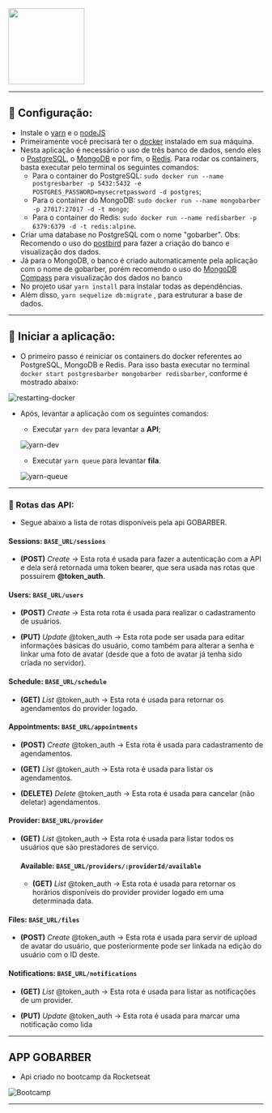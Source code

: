 <img src="https://s3.us-east-2.amazonaws.com/gobarber-img/logo.svg" height = "150"/>

---

## :hammer: Configuração:

- Instale o [yarn](https://yarnpkg.com/en/docs/install#debian-stable) e o [nodeJS](https://nodejs.org/en/download/)
- Primeiramente você precisará ter o [docker](https://www.docker.com/get-started) instalado em sua máquina.
- Nesta aplicação é necessário o uso de três banco de dados, sendo eles o [PostgreSQL](https://www.postgresql.org/), o [MongoDB](https://www.mongodb.com/) e por fim, o [Redis](https://redis.io/). Para rodar os containers, basta executar pelo terminal os seguintes comandos:
  - Para o container do PostgreSQL: `sudo docker run --name postgresbarber -p 5432:5432 -e POSTGRES_PASSWORD=mysecretpassword -d postgres`;
  - Para o container do MongoDB: `sudo docker run --name mongobarber -p 27017:27017 -d -t mongo`;
  - Para o container do Redis: `sudo docker run --name redisbarber -p 6379:6379 -d -t redis:alpine`.
- Criar uma database no PostgreSQL com o nome "gobarber". Obs: Recomendo o uso do [postbird](https://electronjs.org/apps/postbird) para fazer a criação do banco e visualização dos dados.
- Já para o MongoDB, o banco é criado automaticamente pela aplicação com o nome de gobarber, porém recomendo o uso do [MongoDB Compass](https://www.mongodb.com/products/compass) para visualização dos dados no banco
- No projeto usar `yarn install` para instalar todas as dependências.
- Além disso, `yarn sequelize db:migrate` , para estruturar a base de dados.

---

## :horse_racing: Iniciar a aplicação:

- O primeiro passo é reiniciar os containers do docker referentes ao PostgreSQL, MongoDB e Redis. Para isso basta executar no terminal `docker start postgresbarber mongobarber redisbarber`, conforme é mostrado abaixo:

![restarting-docker](https://github.com/fnoquiq/gobarber-api/blob/master/.github/restarting-docker.gif)

- Após, levantar a aplicação com os seguintes comandos:

  - Executar `yarn dev` para levantar a **API**;

  ![yarn-dev](https://github.com/fnoquiq/gobarber-api/blob/master/.github/yarn-dev.gif)

  - Executar `yarn queue` para levantar **fila**.

  ![yarn-queue](https://github.com/fnoquiq/gobarber-api/blob/master/.github/yarn-queue.gif)

---

### :dart: Rotas das API:

- Segue abaixo a lista de rotas disponíveis pela api GOBARBER.

#### Sessions: `BASE_URL/sessions`

- **(POST)** _Create_ -> Esta rota é usada para fazer a autenticação com a API e dela será retornada uma token bearer, que sera usada nas rotas que possuirem **@token_auth**.

#### Users: `BASE_URL/users`

- **(POST)** _Create_ -> Esta rota rota é usada para realizar o cadastramento de usuários.

- **(PUT)** _Update_ @token_auth -> Esta rota pode ser usada para editar informações básicas do usuário, como também para alterar a senha e linkar uma foto de avatar (desde que a foto de avatar já tenha sido criada no servidor).

#### Schedule: `BASE_URL/schedule`

- **(GET)** _List_ @token_auth -> Esta rota é usada para retornar os agendamentos do provider logado.

#### Appointments: `BASE_URL/appointments`

- **(POST)** _Create_ @token_auth -> Esta rota é usada para cadastramento de agendamentos.

- **(GET)** _List_ @token_auth -> Esta rota é usada para listar os agendamentos.

- **(DELETE)** _Delete_ @token_auth -> Esta rota é usada para cancelar (não deletar) agendamentos.

#### Provider: `BASE_URL/provider`

- **(GET)** _List_ @token_auth -> Esta rota é usada para listar todos os usuários que são prestadores de serviço.

  #### Available: `BASE_URL/providers/:providerId/available`

  - **(GET)** _List_ @token_auth -> Esta rota é usada para retornar os horários disponíveis do provider provider logado em uma determinada data.

#### Files: `BASE_URL/files`

- **(POST)** _Create_ @token_auth -> Esta rota é usada para servir de upload de avatar do usuário, que posteriormente pode ser linkada na edição do usuário com o ID deste.

#### Notifications: `BASE_URL/notifications`

- **(GET)** _List_ @token_auth -> Esta rota é usada para listar as notificações de um provider.

- **(PUT)** _Update_ @token_auth -> Esta rota é usada para marcar uma notificação como lida

---

## APP GOBARBER

- Api criado no bootcamp da Rocketseat

![Bootcamp](https://rocketseat.com.br/static/images/update/bootcamp.svg)

---
